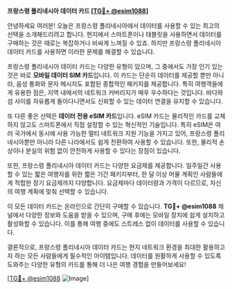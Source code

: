 **프랑스령 폴리네시아 데이터 카드 [[TG💪+ @esim1088](https://t.me/s/esim1088)]**

안녕하세요 여러분! 오늘은 프랑스령 폴리네시아에서 데이터를 사용할 수 있는 최고의 선택을 소개해드리려고 합니다. 현지에서 스마트폰이나 태블릿을 사용하면서 데이터를 구매하는 것은 때로는 복잡하거나 비싸게 느껴질 수 있죠. 하지만 프랑스령 폴리네시아 데이터 카드를 사용하면 이러한 문제를 해결할 수 있습니다.

프랑스령 폴리네시아 데이터 카드는 다양한 유형이 있으며, 그 중에서도 가장 인기 있는 것은 바로 **모바일 데이터 SIM 카드**입니다. 이 카드는 단순히 데이터를 제공할 뿐만 아니라, 음성 통화와 문자 메시지도 포함된 종합적인 패키지를 제공합니다. 특히 여행객들에게 유용한 점은, 지역 내에서의 네트워크 커버리지가 매우 우수하다는 것입니다. 바다와 섬 사이를 자유롭게 돌아다니면서도 신뢰할 수 있는 데이터 연결을 유지할 수 있습니다.

또 다른 좋은 선택은 **데이터 전용 eSIM 카드**입니다. eSIM 카드는 물리적인 카드를 교체하지 않고도 스마트폰에서 직접 설정할 수 있는 혁신적인 기술입니다. 특히 eSIM은 여러 국가에서 동시에 사용 가능한 멀티 네트워크 지원 기능을 가지고 있어, 프랑스령 폴리네시아뿐만 아니라 다른 나라에서도 쉽게 전환하여 사용할 수 있습니다. 또한, 물리적 손상이나 분실의 위험 없이 안전하게 사용할 수 있다는 장점이 있습니다.

또한, 프랑스령 폴리네시아 데이터 카드는 다양한 요금제를 제공합니다. 일주일간 사용할 수 있는 짧은 여행자를 위한 짧은 기간 패키지부터, 한 달 이상 머물 계획인 사람들에게 적합한 장기 요금제까지 다양합니다. 요금제마다 데이터량과 가격이 다르므로, 자신의 여행 계획에 맞춰 선택할 수 있습니다.

이 모든 데이터 카드는 온라인으로 간단히 구매할 수 있습니다. **TG💪+ @esim1088** 채널에서 다양한 정보와 도움을 받을 수 있으며, 구매 후에는 모바일 장치에 쉽게 설치하고 활성화할 수 있습니다. 이를 통해 여행 중에도 스트레스 없이 데이터를 사용할 수 있습니다.

결론적으로, 프랑스령 폴리네시아 데이터 카드는 현지 네트워크 환경을 최대한 활용하고자 하는 모든 사람들에게 필수적인 아이템입니다. 데이터를 원활하게 사용할 수 있도록 도와주는 다양한 유형의 카드를 통해 더 나은 여행 경험을 만들어보세요!

[[TG💪+ @esim1088](https://t.me/s/esim1088) ![Image](https://i.postimg.cc/Y0z9fWf4/image.png)]